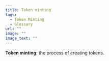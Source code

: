 ```yaml
---
title: Token minting
tags:
  - Token Minting
  - Glossary
url: ""
image: ""
image_text: ""
---
```


**Token minting**: the process of creating tokens.
